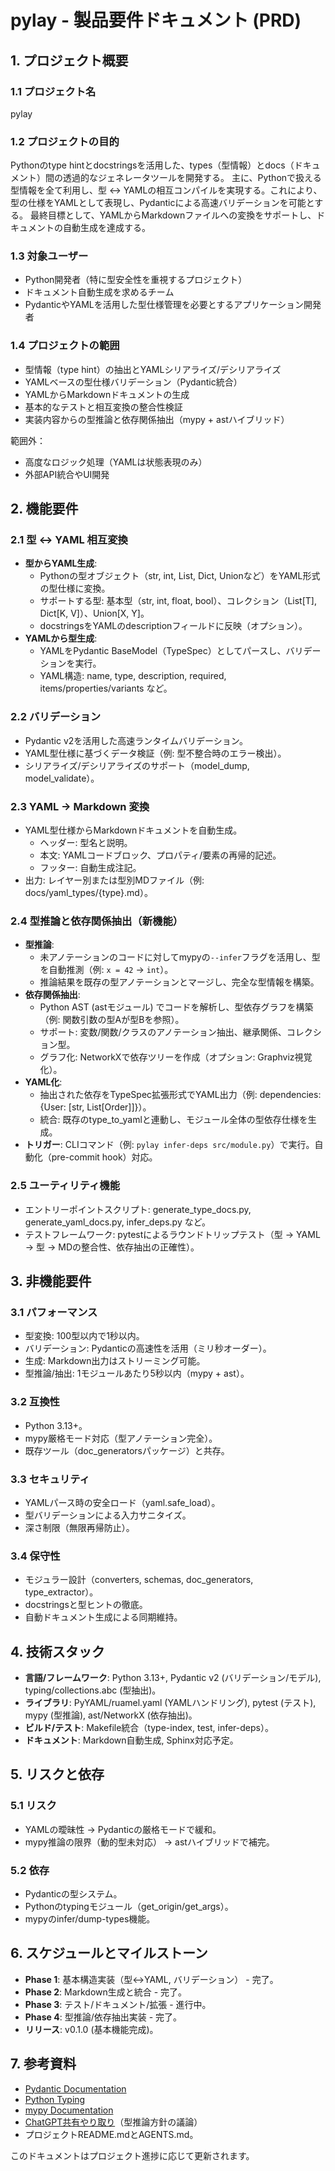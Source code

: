 # pylay - 製品要件ドキュメント (PRD)

## 1. プロジェクト概要

### 1.1 プロジェクト名
pylay

### 1.2 プロジェクトの目的
Pythonのtype hintとdocstringsを活用した、types（型情報）とdocs（ドキュメント）間の透過的なジェネレータツールを開発する。
主に、Pythonで扱える型情報を全て利用し、型 <-> YAMLの相互コンパイルを実現する。これにより、型の仕様をYAMLとして表現し、Pydanticによる高速バリデーションを可能とする。
最終目標として、YAMLからMarkdownファイルへの変換をサポートし、ドキュメントの自動生成を達成する。

### 1.3 対象ユーザー
- Python開発者（特に型安全性を重視するプロジェクト）
- ドキュメント自動生成を求めるチーム
- PydanticやYAMLを活用した型仕様管理を必要とするアプリケーション開発者

### 1.4 プロジェクトの範囲
- 型情報（type hint）の抽出とYAMLシリアライズ/デシリアライズ
- YAMLベースの型仕様バリデーション（Pydantic統合）
- YAMLからMarkdownドキュメントの生成
- 基本的なテストと相互変換の整合性検証
- 実装内容からの型推論と依存関係抽出（mypy + astハイブリッド）

範囲外：
- 高度なロジック処理（YAMLは状態表現のみ）
- 外部API統合やUI開発

## 2. 機能要件

### 2.1 型 <-> YAML 相互変換
- **型からYAML生成**:
  - Pythonの型オブジェクト（str, int, List, Dict, Unionなど）をYAML形式の型仕様に変換。
  - サポートする型: 基本型（str, int, float, bool）、コレクション（List[T], Dict[K, V]）、Union[X, Y]。
  - docstringsをYAMLのdescriptionフィールドに反映（オプション）。
- **YAMLから型生成**:
  - YAMLをPydantic BaseModel（TypeSpec）としてパースし、バリデーションを実行。
  - YAML構造: name, type, description, required, items/properties/variants など。

### 2.2 バリデーション
- Pydantic v2を活用した高速ランタイムバリデーション。
- YAML型仕様に基づくデータ検証（例: 型不整合時のエラー検出）。
- シリアライズ/デシリアライズのサポート（model_dump, model_validate）。

### 2.3 YAML -> Markdown 変換
- YAML型仕様からMarkdownドキュメントを自動生成。
  - ヘッダー: 型名と説明。
  - 本文: YAMLコードブロック、プロパティ/要素の再帰的記述。
  - フッター: 自動生成注記。
- 出力: レイヤー別または型別MDファイル（例: docs/yaml_types/{type}.md）。

### 2.4 型推論と依存関係抽出（新機能）
- **型推論**:
  - 未アノテーションのコードに対してmypyの`--infer`フラグを活用し、型を自動推測（例: `x = 42` → `int`）。
  - 推論結果を既存の型アノテーションとマージし、完全な型情報を構築。
- **依存関係抽出**:
  - Python AST (astモジュール) でコードを解析し、型依存グラフを構築（例: 関数引数の型Aが型Bを参照）。
  - サポート: 変数/関数/クラスのアノテーション抽出、継承関係、コレクション型。
  - グラフ化: NetworkXで依存ツリーを作成（オプション: Graphviz視覚化）。
- **YAML化**:
  - 抽出された依存をTypeSpec拡張形式でYAML出力（例: dependencies: {User: [str, List[Order]]}）。
  - 統合: 既存のtype_to_yamlと連動し、モジュール全体の型依存仕様を生成。
- **トリガー**: CLIコマンド（例: `pylay infer-deps src/module.py`）で実行。自動化（pre-commit hook）対応。

### 2.5 ユーティリティ機能
- エントリーポイントスクリプト: generate_type_docs.py, generate_yaml_docs.py, infer_deps.py など。
- テストフレームワーク: pytestによるラウンドトリップテスト（型 -> YAML -> 型 -> MDの整合性、依存抽出の正確性）。

## 3. 非機能要件

### 3.1 パフォーマンス
- 型変換: 100型以内で1秒以内。
- バリデーション: Pydanticの高速性を活用（ミリ秒オーダー）。
- 生成: Markdown出力はストリーミング可能。
- 型推論/抽出: 1モジュールあたり5秒以内（mypy + ast）。

### 3.2 互換性
- Python 3.13+。
- mypy厳格モード対応（型アノテーション完全）。
- 既存ツール（doc_generatorsパッケージ）と共存。

### 3.3 セキュリティ
- YAMLパース時の安全ロード（yaml.safe_load）。
- 型バリデーションによる入力サニタイズ。
- 深さ制限（無限再帰防止）。

### 3.4 保守性
- モジュラー設計（converters, schemas, doc_generators, type_extractor）。
- docstringsと型ヒントの徹底。
- 自動ドキュメント生成による同期維持。

## 4. 技術スタック

- **言語/フレームワーク**: Python 3.13+, Pydantic v2 (バリデーション/モデル), typing/collections.abc (型抽出)。
- **ライブラリ**: PyYAML/ruamel.yaml (YAMLハンドリング), pytest (テスト), mypy (型推論), ast/NetworkX (依存抽出)。
- **ビルド/テスト**: Makefile統合（type-index, test, infer-deps）。
- **ドキュメント**: Markdown自動生成, Sphinx対応予定。

## 5. リスクと依存

### 5.1 リスク
- YAMLの曖昧性 → Pydanticの厳格モードで緩和。
- mypy推論の限界（動的型未対応） → astハイブリッドで補完。

### 5.2 依存
- Pydanticの型システム。
- Pythonのtypingモジュール（get_origin/get_args）。
- mypyのinfer/dump-types機能。

## 6. スケジュールとマイルストーン

- **Phase 1**: 基本構造実装（型<->YAML, バリデーション） - 完了。
- **Phase 2**: Markdown生成と統合 - 完了。
- **Phase 3**: テスト/ドキュメント/拡張 - 進行中。
- **Phase 4**: 型推論/依存抽出実装 - 完了。
- **リリース**: v0.1.0 (基本機能完成)。

## 7. 参考資料

- [Pydantic Documentation](https://docs.pydantic.dev/)
- [Python Typing](https://docs.python.org/3/library/typing.html)
- [mypy Documentation](https://mypy.readthedocs.io/en/stable/)
- [ChatGPT共有やり取り](https://chatgpt.com/share/68d753a4-053c-800b-804c-ad2f0bcf0d3d)（型推論方針の議論）
- プロジェクトREADME.mdとAGENTS.md。

このドキュメントはプロジェクト進捗に応じて更新されます。
